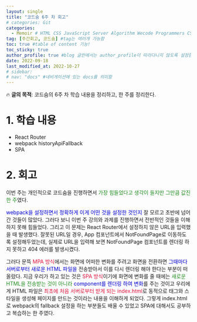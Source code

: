 ```yaml
---
layout: single
title: "코드숨 6주 차 회고"
# categories: Git
categories:
  - Memoir # HTML CSS JavaScript Server Algorithm Wecode Programmers CS vsCode
tag: [주간회고, 코드숨] #tag는 여러개 가능함
toc: true #table of content 기능!
toc_sticky: true
author_profile: true #blog 글안에서는 author_profile이 따라다니지 않도록 설정함
date: 2022-09-18
last_modified_at: 2022-10-27
# sidebar:
# nav: "docs" #네비게이션에 있는 docs를 의미함
---
```

<style>
.red {
  color: crimson;
}

.blue {
  color: mediumblue;
}

.green {
  color: forestgreen;
}
</style>

🔥 **글의 목적**: 코드숨의 6주 차 학습 내용을 정리하고, 한 주를 정리한다.

# 1. **학습 내용**

- React Router
- webpack historyApiFallback
- SPA

# 2. **회고**

이번 주는 개인적으로 코드숨을 진행하면서 <span class="green">가장 힘들었다고 생각이 들지만 그만큼 값진 한 주</span>였다.

<span class="blue">webpack을 설정하면서 정확하게 이게 어떤 것을 설정한 것인지</span> 잘 모르고 초반에 넘어간 것들이 많았다. 그러다 보니 이번 주 강의와 과제를 진행하면서 전반적인 것들을 이해하지 못해 힘들었다. 그리고 이 문제는 React Router에서 설정하지 않은 URL을 입력했을 때 발생했다. 잘못된 URL일 경우, App 컴포넌트에서 NotFoundPage로 이동하도록 설정해두었는데, 실제로 URL을 입력해 보면 NotFoundPage 컴포넌트를 렌더링 하지 못하고 404 에러를 발생시켰다.

그러다 문뜩 <span class="red">MPA 방식</span>에서는 화면에 어떠한 변화를 주려고 화면을 전환하면 <span class="blue">그때마다 서버로부터 새로운 HTML 파일을</span> 전송받아서 이를 다시 렌더링 해야 한다는 부분이 떠올랐다. 지금 우리가 하고 있는 것은 <span class="red">SPA 방식</span>이기에 화면에 변화를 줄 때에는 <span class="green">새로운 HTML을 전송받는 것이 아니라</span> <span class="blue">component를 렌더링 하여 변화</span>를 주는 것이고 우리에게 HTML 파일은 <span class="red">최초에 처음 서버로부터 받게 되는 index.html</span>로 동적으로 태그와 스타일을 생성해 페이지를 만드는 것이라는 내용을 이해하게 되었다. 그렇게 index.html로 webpack의 fallback 설정을 하는 부분들도 배울 수 있었고 SPA에 대해서도 공부하고 복습하는 한 주였다.

<!-- ⓵ ⓶ ⓷ ⓸ ⓹ ⓺ ⓻ ⓼ ⓽ ⓾ -->

<!-- ### 2. Link 넣기

```
유형 1: [gunhee's coding blog] : [gunhee's coding blog](https://gunhee-jeong.github.io/)
유형 2: (URL 자동연결) : <https://gunhee-jeong.github.io/>
유형 3: (동일 파일 내 '문단으로 이동') : [1. Header로 이동](###-1-header)

```

유형 1: (설명어를 입력) : [gunhee's coding blog](https://gunhee-jeong.github.io/)
유형 2: (URL 자동연결) : <https://gunhee-jeong.github.io/>
유형 3: (동일 파일 내 '문단으로 이동') : [1. Header로 이동](#1-header)
유형 3의 방법

1. 특수문자를 제거
2. 스페이스는 -로 바꾸고
3. 대문자는 소문자로!
   그래서 ### 1. Header -> #1-header

## Link: [google][https://www.google.com/]

### 3. 수평선

```

---

```

---

### 4. 라인 바꾸기

```

스페이스바를 2번 눌러주면 다음칸으로
이동할 수 있어요!

```

---

스페이스바를 2번 눌러주면
다음칸으로 이동할 수 있어요!

### 5. list 만들기

```

1. 1번
2. 2번
3. 3번

- 순서없는 list
  - 순서없는 list
    - 순서없는 list

```

1. 1번
2. 2번
3. 3번

- 순서없는 list
  - 순서없는 list
    - 순서없는 list

---

### 6. font 관련

```

**진하게** -> 볼드
_기울여서_ -> 이탤릭체
~~취소선~~ -> 취소선

<ul>밑줄넣기</ul> -> 밑줄
<span style="color:red">빨간 글씨</span> -> 글자색
이것이 `인라인` 입니다 -> 인라인 코드
```

**진하게** -> 볼드
_기울여서_ -> 이탤릭체
~~취소선~~ -> 취소선
<u>밑줄넣기</u> -> 밑줄
<span style="color:red">빨간 글씨</span>
이것이 `인라인` 입니다 -> 인라인 코드

---

### 7. 인용구문

```
> coding
>
> > JavaScript
> >
> > > 내가 프짱!
```

> coding
>
> > JavaScript
> >
> > > 내가 프짱!

---

### 8. 이미지 삽입

```
유형1: ('사이즈를 조절' -> HTML 태그 사용) : <img src="https://gunhee-jeong.github.io/assets/images/blogLogo.png" width="400" height="200">
유형2: (이미지 삽입 후 -> 링크 걸기)
[![이미지](https://gunhee-jeong.github.io/assets/images/blogLogo/blogLogo.png)](https://gunhee-jeong.github.io/)
```

유형1: ('사이즈를 조절' -> HTML 태그 사용) : <img src="https://gunhee-jeong.github.io/assets/images/blogLogo.png" width="400" height="200">
유형2: (이미지 삽입 후 -> 링크 걸기)
[![이미지](https://gunhee-jeong.github.io/assets/images/blogLogo.png)](https://gunhee-jeong.github.io/)

### 9. 표 만들기

```
||국어|영어|
| :--- | ---: | :--: |
|건희 | 100점 | 100점
|철수 | 100점 | 100점
```

|      |  국어 | 영어  |
| :--- | ----: | :---: |
| 건희 | 100점 | 100점 |
| 철수 | 100점 | 100점 |

> - header를 넣고 싶은 경우 ---을 사용하고 :을 이용하여 정렬에 사용함!

### 10. 토글 만들기

```
<details>
<summary>여기를 누르세요</summary>
<div markdown="1">
숨겨진 내용
</div>
</details>
```

<details>
<summary>여기를 누르세요</summary>
<div markdown="1">
숨겨진 내용
</div>
</details> -->
